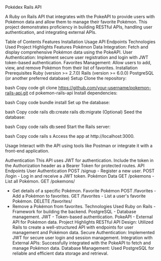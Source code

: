 Pokédex Rails API

A Ruby on Rails API that integrates with the PokeAPI to provide users with Pokémon data and allow them to manage their favorite Pokémon. This project demonstrates proficiency in building RESTful APIs, handling user authentication, and integrating external APIs.

Table of Contents
Features
Installation
Usage
API Endpoints
Technologies Used
Project Highlights
Features
Pokémon Data Integration: Fetch and display comprehensive Pokémon data using the PokeAPI.
User Authentication: Implement secure user registration and login with JWT token-based authentication.
Favorites Management: Allow users to add, view, and remove Pokémon from their list of favorites.
Installation
Prerequisites
Ruby (version >= 2.7.0)
Rails (version >= 6.0.0)
PostgreSQL (or another preferred database)
Setup
Clone the repository:

bash
Copy code
git clone https://github.com/your-username/pokemon-rails-api.git
cd pokemon-rails-api
Install dependencies:

bash
Copy code
bundle install
Set up the database:

bash
Copy code
rails db:create
rails db:migrate
(Optional) Seed the database:

bash
Copy code
rails db:seed
Start the Rails server:

bash
Copy code
rails s
Access the app at http://localhost:3000.

Usage
Interact with the API using tools like Postman or integrate it with a front-end application.

Authentication
This API uses JWT for authentication. Include the token in the Authorization header as a Bearer Token for protected routes.
API Endpoints
User Authentication
POST /signup - Register a new user.
POST /login - Log in and receive a JWT token.
Pokémon Data
GET /pokemons - List all Pokémon.
GET /pokemons/
- Get details of a specific Pokémon.
Favorite Pokémon
POST /favorites - Add a Pokémon to favorites.
GET /favorites - List a user's favorite Pokémon.
DELETE /favorites/
- Remove a Pokémon from favorites.
Technologies Used
Ruby on Rails - Framework for building the backend.
PostgreSQL - Database management.
JWT - Token-based authentication.
PokeAPI - External API for Pokémon data.
Project Highlights
RESTful API Design: Utilized Rails to create a well-structured API with endpoints for user management and Pokémon data.
Secure Authentication: Implemented JWT for secure user login and session management.
Integration with External APIs: Successfully integrated with the PokeAPI to fetch and manage Pokémon data.
Database Management: Used PostgreSQL for reliable and efficient data storage and retrieval.
